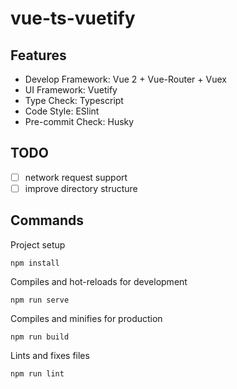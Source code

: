# vue-ts-vuetify

## Features

- Develop Framework: Vue 2 + Vue-Router + Vuex
- UI Framework: Vuetify
- Type Check: Typescript
- Code Style: ESlint
- Pre-commit Check: Husky

## TODO

- [ ] network request support
- [ ] improve directory structure

## Commands

Project setup

```
npm install
```

Compiles and hot-reloads for development

```
npm run serve
```

Compiles and minifies for production

```
npm run build
```

Lints and fixes files

```
npm run lint
```
